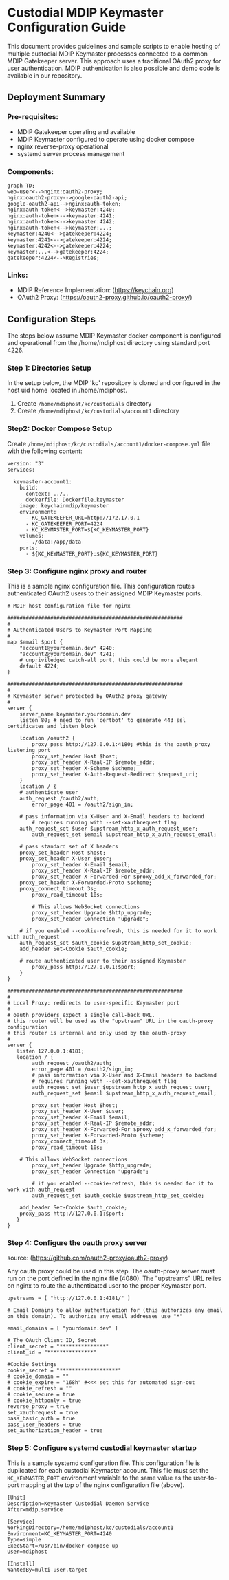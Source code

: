 # Custodial MDIP Keymaster Configuration Guide

This document provides guidelines and sample scripts to enable hosting of multiple custodial MDIP Keymaster processes connected to a common MDIP Gatekeeper server. This approach uses a traditional OAuth2 proxy for user authentication. MDIP authentication is also possible and demo code is available in our repository.

## Deployment Summary

### Pre-requisites: 
- MDIP Gatekeeper operating and available
- MDIP Keymaster configured to operate using docker compose
- nginx reverse-proxy operational
- systemd server process management

### Components:

```mermaid
graph TD;
web-user<-->nginx:oauth2-proxy;
nginx:oauth2-proxy-->google-oauth2-api;
google-oauth2-api-->nginx:auth-token;
nginx:auth-token<-->keymaster:4240;
nginx:auth-token<-->keymaster:4241;
nginx:auth-token<-->keymaster:4242;
nginx:auth-token<-->keymaster:...;
keymaster:4240<-->gatekeeper:4224;
keymaster:4241<-->gatekeeper:4224;
keymaster:4242<-->gatekeeper:4224;
keymaster:...<-->gatekeeper:4224;
gatekeeper:4224<-->Registries;
```

### Links: 
- MDIP Reference Implementation: (https://keychain.org)
- OAuth2 Proxy: (https://oauth2-proxy.github.io/oauth2-proxy/)

## Configuration Steps

The steps below assume MDIP Keymaster docker component is configured and operational from the /home/mdiphost directory using standard port 4226. 

### Step 1: Directories Setup
In the setup below, the MDIP 'kc' repository is cloned and configured in the host uid home located in /home/mdiphost.
1. Create `/home/mdiphost/kc/custodials` directory
2. Create `/home/mdiphost/kc/custodials/account1` directory

### Step2: Docker Compose Setup
Create `/home/mdiphost/kc/custodials/account1/docker-compose.yml` file with the following content: 

```
version: "3"
services:

  keymaster-account1:
    build:
      context: ../..
      dockerfile: Dockerfile.keymaster
    image: keychainmdip/keymaster
    environment:
      - KC_GATEKEEPER_URL=http://172.17.0.1
      - KC_GATEKEEPER_PORT=4224
      - KC_KEYMASTER_PORT=${KC_KEYMASTER_PORT}
    volumes:
      - ./data:/app/data
    ports:
      - ${KC_KEYMASTER_PORT}:${KC_KEYMASTER_PORT}
```

### Step 3: Configure nginx proxy and router
This is a sample nginx configuration file. This configuration routes authenticated OAuth2 users to their assigned MDIP Keymaster ports.

```
# MDIP host configuration file for nginx

#########################################################
#
# Authenticated Users to Keymaster Port Mapping
#
map $email $port {
    "account1@yourdomain.dev" 4240;
    "account2@yourdomain.dev" 4241;
    # unpriviledged catch-all port, this could be more elegant
    default 4224; 
}

#########################################################
#
# Keymaster server protected by OAuth2 proxy gateway
#
server {
    server_name keymaster.yourdomain.dev
    listen 80; # need to run 'certbot' to generate 443 ssl certificates and listen block

    location /oauth2 {
        proxy_pass http://127.0.0.1:4180; #this is the oauth_proxy listening port
        proxy_set_header Host $host;
        proxy_set_header X-Real-IP $remote_addr;
        proxy_set_header X-Scheme $scheme;
        proxy_set_header X-Auth-Request-Redirect $request_uri;
    }
    location / {
	# authenticate user
	auth_request /oauth2/auth;
        error_page 401 = /oauth2/sign_in;

	# pass information via X-User and X-Email headers to backend
        # requires running with --set-xauthrequest flag
	auth_request_set $user $upstream_http_x_auth_request_user;
        auth_request_set $email $upstream_http_x_auth_request_email;

	# pass standard set of X headers
	proxy_set_header Host $host;
	proxy_set_header X-User $user;
        proxy_set_header X-Email $email;
        proxy_set_header X-Real-IP $remote_addr;
        proxy_set_header X-Forwarded-For $proxy_add_x_forwarded_for;
	proxy_set_header X-Forwarded-Proto $scheme;
	proxy_connect_timeout 3s;
        proxy_read_timeout 10s;

        # This allows WebSocket connections
        proxy_set_header Upgrade $http_upgrade;
        proxy_set_header Connection "upgrade";

	# if you enabled --cookie-refresh, this is needed for it to work with auth_request
	auth_request_set $auth_cookie $upstream_http_set_cookie;
	add_header Set-Cookie $auth_cookie;

	# route authenticated user to their assigned Keymaster
        proxy_pass http://127.0.0.1:$port;
    }
}

#########################################################
#
# Local Proxy: redirects to user-specific Keymaster port
#
# oauth providers expect a single call-back URL.
# this router will be used as the "upstream" URL in the oauth-proxy configuration
# this router is internal and only used by the oauth-proxy
#
server {
   listen 127.0.0.1:4181;
   location / {
        auth_request /oauth2/auth;
        error_page 401 = /oauth2/sign_in;
        # pass information via X-User and X-Email headers to backend
        # requires running with --set-xauthrequest flag
        auth_request_set $user $upstream_http_x_auth_request_user;
        auth_request_set $email $upstream_http_x_auth_request_email;

        proxy_set_header Host $host;
        proxy_set_header X-User $user;
        proxy_set_header X-Email $email;
        proxy_set_header X-Real-IP $remote_addr;
        proxy_set_header X-Forwarded-For $proxy_add_x_forwarded_for;
        proxy_set_header X-Forwarded-Proto $scheme;
        proxy_connect_timeout 3s;
        proxy_read_timeout 10s;

	# This allows WebSocket connections
        proxy_set_header Upgrade $http_upgrade;
        proxy_set_header Connection "upgrade";

        # if you enabled --cookie-refresh, this is needed for it to work with auth_request
        auth_request_set $auth_cookie $upstream_http_set_cookie;

	add_header Set-Cookie $auth_cookie;
	proxy_pass http://127.0.0.1:$port;
   }
}

```

### Step 4: Configure the oauth proxy server
source:  (https://github.com/oauth2-proxy/oauth2-proxy)

Any oauth proxy could be used in this step. The oauth-proxy server must run on the port defined in the nginx file (4080). The "upstreams" URL relies on nginx to route the authenticated user to the proper Keymaster port.

```
upstreams = [ "http://127.0.0.1:4181/" ]

# Email Domains to allow authentication for (this authorizes any email on this domain). To authorize any email addresses use "*"

email_domains = [ "yourdomain.dev" ]

# The OAuth Client ID, Secret
client_secret = "***************"
client_id = "***************"

#Cookie Settings
cookie_secret = "*******************"
# cookie_domain = ""
# cookie_expire = "168h" #<<< set this for automated sign-out
# cookie_refresh = ""
# cookie_secure = true
# cookie_httponly = true
reverse_proxy = true
set_xauthrequest = true
pass_basic_auth = true
pass_user_headers = true
set_authorization_header = true
```

### Step 5: Configure systemd custodial keymaster startup
This is a sample systemd configuration file. This configuration file is duplicated for each custodial Keymaster account. This file must set the `KC_KEYMASTER_PORT` environment variable to the same value as the user-to-port mapping at the top of the nginx configuration file (above). 
```
[Unit]
Description=Keymaster Custodial Daemon Service
After=mdip.service

[Service]
WorkingDirectory=/home/mdiphost/kc/custodials/account1
Environment=KC_KEYMASTER_PORT=4240
Type=simple
ExecStart=/usr/bin/docker compose up
User=mdiphost

[Install]
WantedBy=multi-user.target
```
